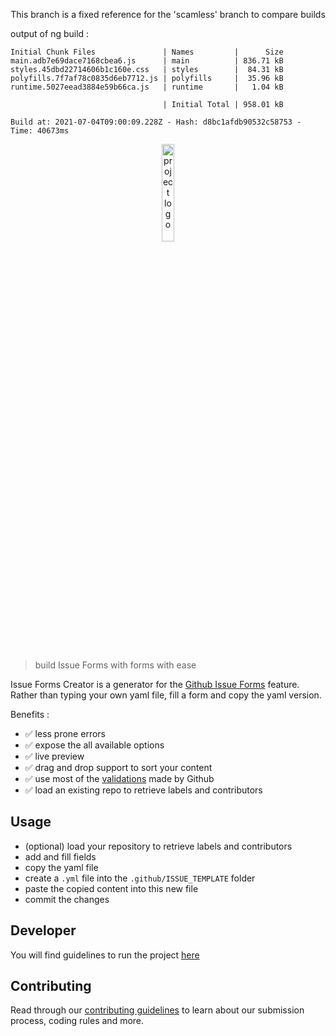<p align="center">
  This branch is a fixed reference for the 'scamless' branch to compare builds
</p>

output of ng build :

```shell
Initial Chunk Files               | Names         |      Size
main.adb7e69dace7168cbea6.js      | main          | 836.71 kB
styles.45dbd22714606b1c160e.css   | styles        |  84.31 kB
polyfills.7f7af78c0835d6eb7712.js | polyfills     |  35.96 kB
runtime.5027eead3884e59b66ca.js   | runtime       |   1.04 kB

                                  | Initial Total | 958.01 kB

Build at: 2021-07-04T09:00:09.228Z - Hash: d8bc1afdb90532c58753 - Time: 40673ms
```

<p align="center">
 <img width="20%" height="20%" src="./src/assets/svg/logo.svg" alt="project logo">
</p>

<br />

> build Issue Forms with forms with ease

Issue Forms Creator is a generator for the [Github Issue Forms](https://docs.github.com/en/communities/using-templates-to-encourage-useful-issues-and-pull-requests/configuring-issue-templates-for-your-repository#creating-issue-forms) feature.
Rather than typing your own yaml file, fill a form and copy the yaml version.

Benefits :
* ✅ less prone errors
* ✅ expose the all available options
* ✅ live preview
* ✅ drag and drop support to sort your content
* ✅ use most of the [validations](https://gh-community.github.io/issue-template-feedback/structured/#common-validation-errors) made by Github
* ✅ load an existing repo to retrieve labels and contributors

## Usage

* (optional) load your repository to retrieve labels and contributors
* add and fill fields
* copy the yaml file
* create a `.yml` file into the `.github/ISSUE_TEMPLATE` folder
* paste the copied content into this new file
* commit the changes

## Developer

You will find guidelines to run the project [here](https://github.com/geromegrignon/issue-forms-creator/blob/main/docs/DEVELOPER.md)

## Contributing

Read through our [contributing guidelines](https://github.com/geromegrignon/issue-forms-creator/blob/main/CONTRIBUTING.md) to learn about our submission process, coding rules and more.

